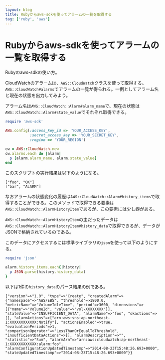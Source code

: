 ```yaml
---
layout: blog
title: Rubyからaws-sdkを使ってアラームの一覧を取得する
tag: ['ruby', 'aws']
---
```


# Rubyからaws-sdkを使ってアラームの一覧を取得する

Rubyのaws-sdkの使い方。

CloudWatchのアラームは、`AWS::CloudWatch`クラスを使って取得する。`AWS::CloudWatch#alarms`でアラームの一覧が得られる。一例としてアラーム名と現在の状態を出力してみよう。

アラーム名は`AWS::CloudWatch::Alarm#alarm_name`で、現在の状態は`AWS::CloudWatch::Alarm#state_value`でそれぞれ取得できる。

~~~~ruby
require 'aws-sdk'

AWS.config(:access_key_id => 'YOUR_ACCESS_KEY',
           :secret_access_key => 'YOUR_SECRET_KEY',
           :region => 'YOUR_REGION')

cw = AWS::CloudWatch.new
cw.alarms.each do |alarm|
  p [alarm.alarm_name, alarm.state_value]
end
~~~~

このスクリプトの実行結果は以下のようになる。

~~~~
["foo", "OK"]
["bar", "ALARM"]
~~~~

なおアラームの状態変化の履歴は`AWS::CloudWatch::Alarm#history_items`で取得することができる。このメソッドで取得できる要素は`AWS::CloudWatch::AlarmHistoryItem`であるが、この要素には少し癖がある。

`AWS::CloudWatch::AlarmHistoryItem`の主だったデータは`AWS::CloudWatch::AlarmHistoryItem#history_data`で取得できるが、データがJSONで格納されているのである。

このデータにアクセスするには標準ライブラリの`json`を使って以下のようにする。

~~~~ruby
require 'json'

alarm.history_items.each{|history|
  p JSON.parse(history.history_data)
}
~~~~

以下は1件の`history_data`のパース結果の例である。

~~~~
{"version"=>"1.0", "type"=>"Create", "createdAlarm"=>{"namespace"=>"AWS/EBS", "threshold"=>1800.0, "metricName"=>"VolumeIdleTime", "period"=>3600, "dimensions"=>[{"name"=>"VolumeId", "value"=>"vol-XXXXXXXX"}], "stateValue"=>"INSUFFICIENT_DATA", "alarmName"=>"foo", "okactions"=>[], "alarmActions"=>["arn:aws:sns:ap-northeast-1:XXXXXXXXXXXX:Notify"], "actionsEnabled"=>true, "evaluationPeriods"=>1, "comparisonOperator"=>"LessThanOrEqualToThreshold", "insufficientDataActions"=>[], "alarmDescription"=>"", "statistic"=>"Sum", "alarmArn"=>"arn:aws:cloudwatch:ap-northeast-1:XXXXXXXXXXXX:alarm:foo", "alarmConfigurationUpdatedTimestamp"=>"2014-08-23T15:48:26.693+0000", "stateUpdatedTimestamp"=>"2014-08-23T15:48:26.693+0000"}}
~~~~

